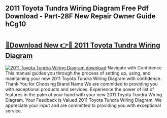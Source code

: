 ## 2011 Toyota Tundra Wiring Diagram Free Pdf Download - Part-28F New Repair Owner Guide hCg10

# <h2><a href="http://dfovdq.blite.top/?on=2011+Toyota+Tundra+Wiring+Diagram">🔗Download New 👉🔴 2011 Toyota Tundra Wiring Diagram</a></h2>

[![2011 Toyota Tundra Wiring Diagram download](https://i.imgur.com/lujVjoI.png)](http://dfovdq.blite.top/?on=2011+Toyota+Tundra+Wiring+Diagram)
Navigate with Confidence This manual guides you through the process of setting up, using, and maintaining your new 2011 Toyota Tundra Wiring Diagram with confidence. Thank You for Choosing Brand Name We are committed to providing you with exceptional products and services. Experience the power of list of features in the palm of your hand with your new 2011 Toyota Tundra Wiring Diagram. Your Feedback is Valued 2011 Toyota Tundra Wiring Diagram. We appreciate your input and are committed to providing you with exceptional service.
